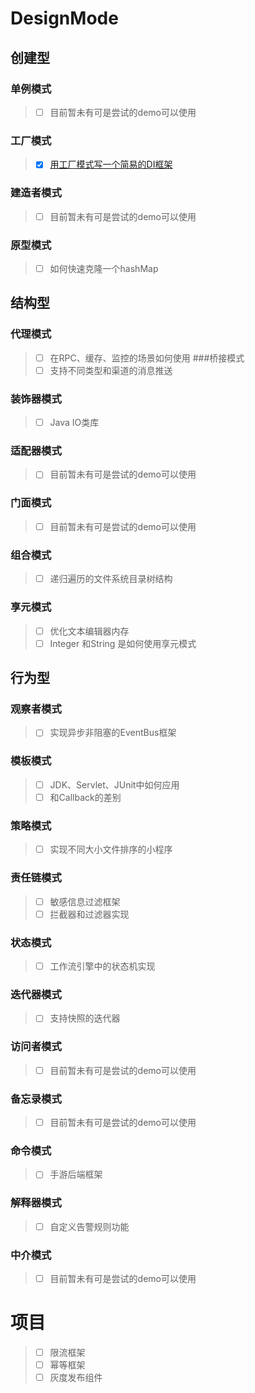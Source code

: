 # DesignMode
## 创建型  
### 单例模式   
> - [ ] 目前暂未有可是尝试的demo可以使用
### 工厂模式
> - [x] [用工厂模式写一个简易的DI框架](src/main/java/com/dgj/dm/factory/README.md)
### 建造者模式
> - [ ] 目前暂未有可是尝试的demo可以使用
### 原型模式
> - [ ] 如何快速克隆一个hashMap
## 结构型
### 代理模式
> - [ ] 在RPC、缓存、监控的场景如何使用
###桥接模式
> - [ ] 支持不同类型和渠道的消息推送
### 装饰器模式
> - [ ] Java IO类库
### 适配器模式
> - [ ] 目前暂未有可是尝试的demo可以使用
### 门面模式
> - [ ] 目前暂未有可是尝试的demo可以使用
### 组合模式
> - [ ] 递归遍历的文件系统目录树结构
### 享元模式
> - [ ] 优化文本编辑器内存
> - [ ] Integer 和String 是如何使用享元模式
## 行为型
### 观察者模式
>  - [ ] 实现异步非阻塞的EventBus框架
### 模板模式
>  - [ ] JDK、Servlet、JUnit中如何应用
>  - [ ] 和Callback的差别
### 策略模式
>  - [ ] 实现不同大小文件排序的小程序
### 责任链模式
>  - [ ] 敏感信息过滤框架
>  - [ ] 拦截器和过滤器实现
### 状态模式
>  - [ ] 工作流引擎中的状态机实现
### 迭代器模式
>  - [ ] 支持快照的迭代器
### 访问者模式
>  - [ ] 目前暂未有可是尝试的demo可以使用
### 备忘录模式
>  - [ ] 目前暂未有可是尝试的demo可以使用
### 命令模式
>  - [ ] 手游后端框架
### 解释器模式
>  - [ ] 自定义告警规则功能
### 中介模式
>  - [ ] 目前暂未有可是尝试的demo可以使用
# 项目
>  - [ ] 限流框架
>  - [ ] 幂等框架
>  - [ ] 灰度发布组件
